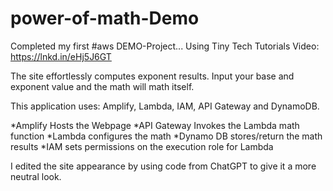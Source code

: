 # power-of-math-Demo
Completed my first #aws DEMO-Project... Using Tiny Tech Tutorials Video: https://lnkd.in/eHj5J6GT

The site effortlessly computes exponent results. Input your base and exponent value and the math will math itself.

This application uses: Amplify, Lambda, IAM, API Gateway and DynamoDB.

*Amplify Hosts the Webpage
*API Gateway Invokes the Lambda math function
*Lambda configures the math
*Dynamo DB stores/return the math results
*IAM sets permissions on the execution role for Lambda

I edited the site appearance by using code from ChatGPT to give it a more neutral look.
